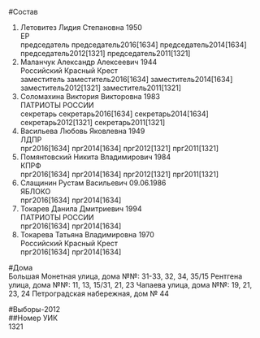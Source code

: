#Состав  
1. Летовитез Лидия Степановна 1950  
    ЕР  
    председатель председатель2016[1634] председатель2014[1634] председатель2012[1321] председатель2011[1321]  
2. Маланчук Александр Алексеевич 1944  
    Российский Красный Крест  
    заместитель заместитель2016[1634] заместитель2014[1634] заместитель2012[1321] заместитель2011[1321]  
3. Соломахина Виктория Викторовна 1983  
    ПАТРИОТЫ РОССИИ  
    секретарь секретарь2016[1634] секретарь2014[1634] секретарь2012[1321] секретарь2011[1321]  
4. Васильева Любовь Яковлевна 1949  
    ЛДПР  
    прг2016[1634] прг2014[1634] прг2012[1321] прг2011[1321]  
5. Помянтовский Никита Владимирович 1984  
    КПРФ  
    прг2016[1634] прг2014[1634] прг2012[1321] прг2011[1321]  
6. Слащинин Рустам Васильевич 09.06.1986  
    ЯБЛОКО  
    прг2016[1634] прг2014[1634]  
7. Токарев Данила Дмитриевич 1994  
    ПАТРИОТЫ РОССИИ  
    прг2016[1634] прг2014[1634]  
8. Токарева Татьяна Владимировна 1970  
    Российский Красный Крест  
    прг2016[1634] прг2014[1634]  
  
#Дома  
Большая Монетная улица, дома №№: 31-33, 32, 34, 35/15 Рентгена улица, дома №№: 11, 13, 15/31, 21, 23 Чапаева улица, дома №№: 19, 21, 23, 24 Петроградская набережная, дом № 44  
  
#Выборы-2012  
##Номер УИК  
1321  
